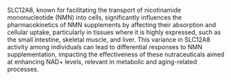 SLC12A8, known for facilitating the transport of nicotinamide mononucleotide (NMN) into cells, significantly influences the pharmacokinetics of NMN supplements by affecting their absorption and cellular uptake, particularly in tissues where it is highly expressed, such as the small intestine, skeletal muscle, and liver. This variance in SLC12A8 activity among individuals can lead to differential responses to NMN supplementation, impacting the effectiveness of these nutraceuticals aimed at enhancing NAD+ levels, relevant in metabolic and aging-related processes.
